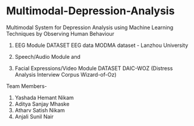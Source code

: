 # Multimodal-Depression-Analysis
Multimodal System for Depression Analysis using Machine Learning Techniques by Observing Human Behaviour

1. EEG Module
DATASET EEG data MODMA dataset - Lanzhou University

2. Speech/Audio Module and
3. Facial Expressions/Video Module
DATASET DAIC-WOZ (Distress Analysis Interview Corpus Wizard-of-Oz)

Team Members-
1. Yashada Hemant Nikam
2. Aditya Sanjay Mhaske
3. Atharv Satish Nikam
4. Anjali Sunil Nair

